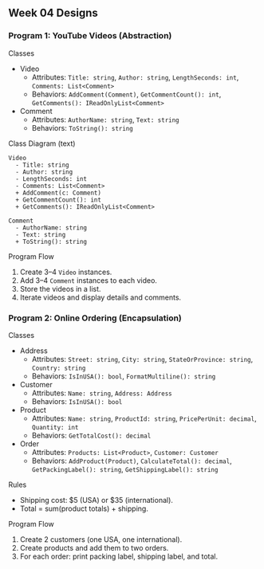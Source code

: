 ## Week 04 Designs

### Program 1: YouTube Videos (Abstraction)

Classes
- Video
  - Attributes: `Title: string`, `Author: string`, `LengthSeconds: int`, `Comments: List<Comment>`
  - Behaviors: `AddComment(Comment)`, `GetCommentCount(): int`, `GetComments(): IReadOnlyList<Comment>`
- Comment
  - Attributes: `AuthorName: string`, `Text: string`
  - Behaviors: `ToString(): string`

Class Diagram (text)
```
Video
  - Title: string
  - Author: string
  - LengthSeconds: int
  - Comments: List<Comment>
  + AddComment(c: Comment)
  + GetCommentCount(): int
  + GetComments(): IReadOnlyList<Comment>

Comment
  - AuthorName: string
  - Text: string
  + ToString(): string
```

Program Flow
1. Create 3–4 `Video` instances.
2. Add 3–4 `Comment` instances to each video.
3. Store the videos in a list.
4. Iterate videos and display details and comments.

### Program 2: Online Ordering (Encapsulation)

Classes
- Address
  - Attributes: `Street: string`, `City: string`, `StateOrProvince: string`, `Country: string`
  - Behaviors: `IsInUSA(): bool`, `FormatMultiline(): string`
- Customer
  - Attributes: `Name: string`, `Address: Address`
  - Behaviors: `IsInUSA(): bool`
- Product
  - Attributes: `Name: string`, `ProductId: string`, `PricePerUnit: decimal`, `Quantity: int`
  - Behaviors: `GetTotalCost(): decimal`
- Order
  - Attributes: `Products: List<Product>`, `Customer: Customer`
  - Behaviors: `AddProduct(Product)`, `CalculateTotal(): decimal`, `GetPackingLabel(): string`, `GetShippingLabel(): string`

Rules
- Shipping cost: $5 (USA) or $35 (international).
- Total = sum(product totals) + shipping.

Program Flow
1. Create 2 customers (one USA, one international).
2. Create products and add them to two orders.
3. For each order: print packing label, shipping label, and total.


